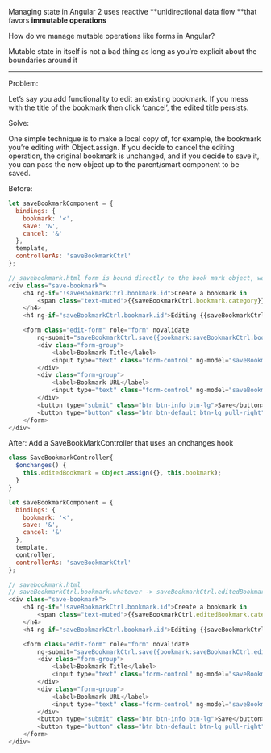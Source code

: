 Managing state in Angular 2 uses reactive **unidirectional data flow **that favors **immutable operations**

How do we manage mutable operations like forms in Angular?

Mutable state in itself is not a bad thing as long as you’re explicit about the boundaries around it

---

Problem: 

Let’s say you add functionality to edit an existing bookmark. If you mess with the title of the bookmark then click ‘cancel’, the edited title persists.

Solve:

One simple technique is to make a local copy of, for example, the bookmark you’re editing with Object.assign. If you decide to cancel the editing operation, the original bookmark is unchanged, and if you decide to save it, you can pass the new object up to the parent/smart component to be saved.



Before:

```js
let saveBookmarkComponent = {
  bindings: {
    bookmark: '<',
    save: '&',
    cancel: '&'
  },
  template,
  controllerAs: 'saveBookmarkCtrl'
};
```

```js
// savebookmark.html form is bound directly to the book mark object, we need a way to get around that
<div class="save-bookmark">
    <h4 ng-if="!saveBookmarkCtrl.bookmark.id">Create a bookmark in
        <span class="text-muted">{{saveBookmarkCtrl.bookmark.category}}</span>
    </h4>
    <h4 ng-if="saveBookmarkCtrl.bookmark.id">Editing {{saveBookmarkCtrl.bookmark.title}}</h4>

    <form class="edit-form" role="form" novalidate
        ng-submit="saveBookmarkCtrl.save({bookmark:saveBookmarkCtrl.bookmark})" >
        <div class="form-group">
            <label>Bookmark Title</label>
            <input type="text" class="form-control" ng-model="saveBookmarkCtrl.bookmark.title" placeholder="Enter title">
        </div>
        <div class="form-group">
            <label>Bookmark URL</label>
            <input type="text" class="form-control" ng-model="saveBookmarkCtrl.bookmark.url" placeholder="Enter URL">
        </div>
        <button type="submit" class="btn btn-info btn-lg">Save</button>
        <button type="button" class="btn btn-default btn-lg pull-right" ng-click="saveBookmarkCtrl.cancel()">Cancel</button>
    </form>
</div>
```



After: Add a SaveBookMarkController that uses an onchanges hook

```js
class SaveBookmarkController{
  $onchanges() {
    this.editedBookmark = Object.assign({}, this.bookmark);
  }
}
```

```js
let saveBookmarkComponent = {
  bindings: {
    bookmark: '<',
    save: '&',
    cancel: '&'
  },
  template,
  controller,
  controllerAs: 'saveBookmarkCtrl'
};
```

```js
// savebookmark.html
// saveBookmarkCtrl.bookmark.whatever -> saveBookmarkCtrl.editedBookmark.whatever, no longer bound directly to bookmark
<div class="save-bookmark">
    <h4 ng-if="!saveBookmarkCtrl.bookmark.id">Create a bookmark in
        <span class="text-muted">{{saveBookmarkCtrl.editedBookmark.category}}</span>
    </h4>
    <h4 ng-if="saveBookmarkCtrl.bookmark.id">Editing {{saveBookmarkCtrl.bookmark.title}}</h4>

    <form class="edit-form" role="form" novalidate
        ng-submit="saveBookmarkCtrl.save({bookmark:saveBookmarkCtrl.editedBookmark})" >
        <div class="form-group">
            <label>Bookmark Title</label>
            <input type="text" class="form-control" ng-model="saveBookmarkCtrl.editedBookmark.title" placeholder="Enter title">
        </div>
        <div class="form-group">
            <label>Bookmark URL</label>
            <input type="text" class="form-control" ng-model="saveBookmarkCtrl.editedBookmark.url" placeholder="Enter URL">
        </div>
        <button type="submit" class="btn btn-info btn-lg">Save</button>
        <button type="button" class="btn btn-default btn-lg pull-right" ng-click="saveBookmarkCtrl.cancel()">Cancel</button>
    </form>
</div>
```

